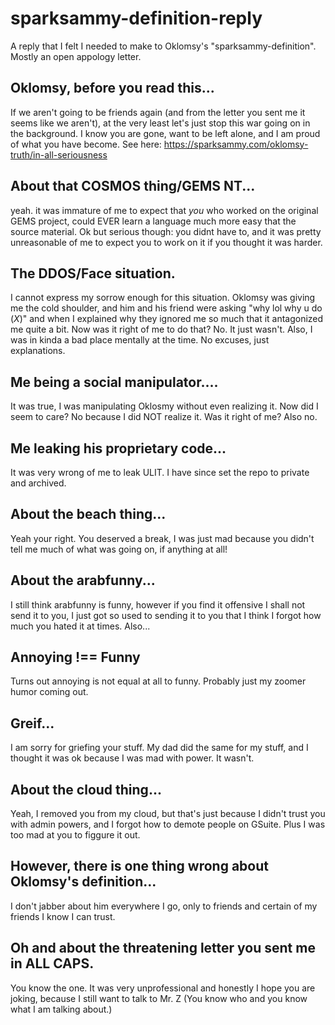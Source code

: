 # sparksammy-definition-reply
A reply that I felt I needed to make to Oklomsy's "sparksammy-definition". Mostly an open appology letter.

## Oklomsy, before you read this...
If we aren't going to be friends again (and from the letter you sent me it seems like we aren't), at the very least let's just stop this war going on in the background. I know you are gone, want to be left alone, and I am proud of what you have become. See here: https://sparksammy.com/oklomsy-truth/in-all-seriousness

## About that COSMOS thing/GEMS NT...
yeah. it was immature of me to expect that *you* who worked on the original GEMS project, could EVER learn a language much more easy that the source material. Ok but serious though: you didnt have to, and it was pretty unreasonable of me to expect you to work on it if you thought it was harder.

## The DDOS/Face situation.
I cannot express my sorrow enough for this situation. Oklomsy was giving me the cold shoulder, and him and his friend were asking "why lol why u do (*X*)" and when I explained why they ignored me so much that it antagonized me quite a bit. Now was it right of me to do that? No. It just wasn't. Also, I was in kinda a bad place mentally at the time. No excuses, just explanations.

## Me being a social manipulator....
It was true, I was manipulating Oklosmy without even realizing it. Now did I seem to care? No because I did NOT realize it. Was it right of me? Also no.

## Me leaking his proprietary code...
It was very wrong of me to leak ULIT. I have since set the repo to private and archived.

## About the beach thing...
Yeah your right. You deserved a break, I was just mad because you didn't tell me much of what was going on, if anything at all!

## About the arabfunny...
I still think arabfunny is funny, however if you find it offensive I shall not send it to you, I just got so used to sending it to you that I think I forgot how much you hated it at times. Also...

## Annoying !== Funny
Turns out annoying is not equal at all to funny. Probably just my zoomer humor coming out.

## Greif...
I am sorry for griefing your stuff. My dad did the same for my stuff, and I thought it was ok because I was mad with power. It wasn't.

## About the cloud thing...
Yeah, I removed you from my cloud, but that's just because I didn't trust you with admin powers, and I forgot how to demote people on GSuite. Plus I was too mad at you to figgure it out.

## However, there is one thing wrong about Oklomsy's definition...
I don't jabber about him everywhere I go, only to friends and certain of my friends I know I can trust.

## Oh and about the threatening letter you sent me in ALL CAPS.
You know the one. It was very unprofessional and honestly I hope you are joking, because I still want to talk to Mr. Z (You know who and you know what I am talking about.)

